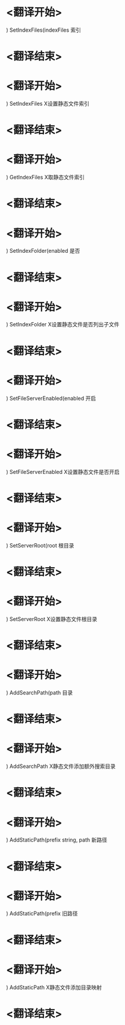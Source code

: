 
# <翻译开始>
) SetIndexFiles(indexFiles
索引
# <翻译结束>

# <翻译开始>
) SetIndexFiles
X设置静态文件索引
# <翻译结束>

# <翻译开始>
) GetIndexFiles
X取静态文件索引
# <翻译结束>

# <翻译开始>
) SetIndexFolder(enabled
是否
# <翻译结束>

# <翻译开始>
) SetIndexFolder
X设置静态文件是否列出子文件
# <翻译结束>

# <翻译开始>
) SetFileServerEnabled(enabled
开启
# <翻译结束>

# <翻译开始>
) SetFileServerEnabled
X设置静态文件是否开启
# <翻译结束>

# <翻译开始>
) SetServerRoot(root
根目录
# <翻译结束>

# <翻译开始>
) SetServerRoot
X设置静态文件根目录
# <翻译结束>

# <翻译开始>
) AddSearchPath(path
目录
# <翻译结束>

# <翻译开始>
) AddSearchPath
X静态文件添加额外搜索目录
# <翻译结束>

# <翻译开始>
) AddStaticPath(prefix string, path
新路径
# <翻译结束>

# <翻译开始>
) AddStaticPath(prefix
旧路径
# <翻译结束>

# <翻译开始>
) AddStaticPath
X静态文件添加目录映射
# <翻译结束>
